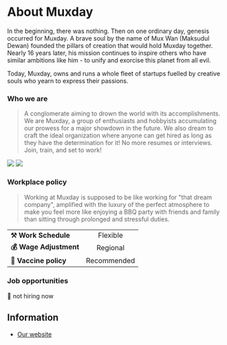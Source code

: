 # About Muxday
In the beginning, there was nothing. Then on one ordinary day, genesis occurred for Muxday.
A brave soul by the name of Mux Wan (Maksudul Dewan) founded the pillars of creation that would hold Muxday together.
Nearly 16 years later, his mission continues to inspire others who have similar ambitions like him - to unify and exorcise this planet from all evil.

Today, Muxday, owns and runs a whole fleet of startups fuelled by creative souls who yearn to express their passions.

### Who we are
> A conglomerate aiming to drown the world with its accomplishments. We are Muxday, a group of enthusiasts and hobbyists accumulating our prowess for a major showdown in the future.
We also dream to craft the ideal organization where anyone can get hired as long as they have the determination for it! No more resumes or interviews. Join, train, and set to work!

<a href="https://instagram.com/muxdayglobal" target="_blank"><img src="https://img.shields.io/badge/Instagram-E4405F?style=for-the-badge&logo=instagram&logoColor=white" href="" /></a>
<a href="https://www.linkedin.com/company/muxday" target="_blank"><img src="https://img.shields.io/badge/LinkedIn-0077B5?style=for-the-badge&logo=linkedin&logoColor=white" /></a>

### Workplace policy
> Working at Muxday is supposed to be like working for "that dream company", amplified with the luxury of the perfect atmosphere to make you feel more like enjoying a BBQ party with friends and family than sitting through prolonged and stressful duties.

| | |
| :--- | :---:|
|**⚒️ Work Schedule**|Flexible|
|**💰 Wage Adjustment**|Regional|
|**💉 Vaccine policy**|Recommended|

### Job opportunities
🔴 not hiring now

## Information
- [Our website](https://muxday.com/)


